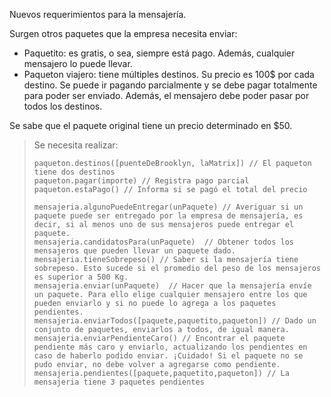 Nuevos requerimientos para la mensajería. 

Surgen otros paquetes que la empresa necesita enviar:

* Paquetito: es gratis, o sea, siempre está pago. Además, cualquier mensajero lo puede llevar.
* Paqueton viajero: tiene múltiples destinos. Su precio es 100$ por cada destino. Se puede ir pagando parcialmente y se debe pagar totalmente para poder ser enviado. Además, el mensajero debe poder pasar por todos los destinos.

Se sabe que el paquete original tiene un precio determinado en $50.


> Se necesita realizar:
>
> ```wollok
> paqueton.destinos([puenteDeBrooklyn, laMatrix]) // El paqueton tiene dos destinos
> paqueton.pagar(importe) // Registra pago parcial 
> paqueton.estaPago() // Informa si se pagó el total del precio
>
> mensajeria.algunoPuedeEntregar(unPaquete) // Averiguar si un paquete puede ser entregado por la empresa de mensajería, es decir, si al menos uno de sus mensajeros puede entregar el paquete.
> mensajeria.candidatosPara(unPaquete)  // Obtener todos los mensajeros que pueden llevar un paquete dado.
> mensajeria.tieneSobrepeso() // Saber si la mensajería tiene sobrepeso. Esto sucede si el promedio del peso de los mensajeros es superior a 500 Kg.
> mensajeria.enviar(unPaquete)  // Hacer que la mensajería envíe un paquete. Para ello elige cualquier mensajero entre los que pueden enviarlo y si no puede lo agrega a los paquetes pendientes.
> mensajeria.enviarTodos([paquete,paquetito,paqueton]) // Dado un conjunto de paquetes, enviarlos a todos, de igual manera.
> mensajeria.enviarPendienteCaro() // Encontrar el paquete pendiente más caro y enviarlo, actualizando los pendientes en caso de haberlo podido enviar. ¡Cuidado! Si el paquete no se pudo enviar, no debe volver a agregarse como pendiente.
> mensajeria.pendientes([paquete,paquetito,paqueton]) // La mensajeria tiene 3 paquetes pendientes
> ```
